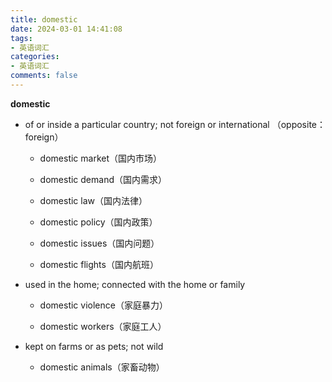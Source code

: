 ```yaml
---
title: domestic
date: 2024-03-01 14:41:08
tags:
- 英语词汇
categories:
- 英语词汇
comments: false
---
```


**domestic**

- of or inside a particular country; not foreign or international  （opposite：foreign）

  - domestic market（国内市场）

  - domestic demand（国内需求）

  - domestic law（国内法律）

  - domestic policy（国内政策）

  - domestic issues（国内问题）

  - domestic flights（国内航班）

- used in the home; connected with the home or family

  - domestic violence（家庭暴力）

  - domestic workers（家庭工人）

- kept on farms or as pets; not wild

  - domestic animals（家畜动物）
